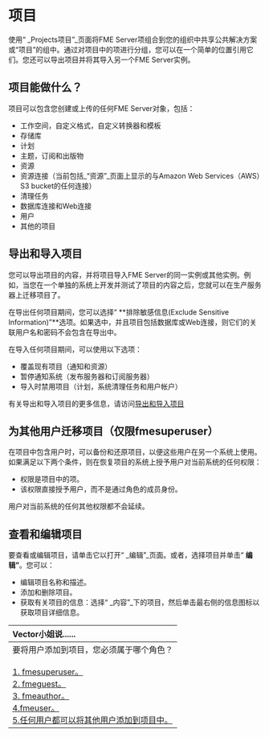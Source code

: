 # 项目

使用“ _Projects项目”_页面将FME Server项组合到您的组织中共享公共解决方案或“项目”的组中。通过对项目中的项进行分组，您可以在一个简单的位置引用它们。您还可以导出项目并将其导入另一个FME Server实例。

## 项目能做什么？

项目可以包含您创建或上传的任何FME Server对象，包括：

* 工作空间，自定义格式，自定义转换器和模板
* 存储库
* 计划
* 主题，订阅和出版物
* 资源
* 资源连接（当前包括_“资源”_页面上显示的与Amazon Web Services（AWS）S3 bucket的任何连接）
* 清理任务
* 数据库连接和Web连接
* 用户
* 其他的项目

## 导出和导入项目

您可以导出项目的内容，并将项目导入FME Server的同一实例或其他实例。例如，当您在一个单独的系统上开发并测试了项目的内容之后，您就可以在生产服务器上迁移项目了。

在导出任何项目期间，您可以选择“ **排除敏感信息\(Exclude Sensitive Information\)”**选项。如果选中，并且项目包括数据库或Web连接，则它们的关联用户名和密码不会包含在导出中。

在导入任何项目期间，可以使用以下选项：

* 覆盖现有项目（通知和资源）
* 暂停通知系统（发布服务器和订阅服务器）
* 导入时禁用项目（计划，系统清理任务和用户帐户）

有关导出和导入项目的更多信息，请访问[导出和导入项目](http://docs.safe.com/fme/html/FME_Server_Documentation/Content/WebUI/Exporting-Importing-Projects.htm)

## 为其他用户迁移项目（仅限fmesuperuser）

在项目中包含用户时，可以备份和还原项目，以便这些用户在另一个系统上使用。如果满足以下两个条件，则在恢复项目的系统上授予用户对当前系统的任何权限：

* 权限是项目中的项。
* 该权限直接授予用户，而不是通过角色的成员身份。

用户对当前系统的任何其他权限都不会延续。

## 查看和编辑项目

要查看或编辑项目，请单击它以打开“ _编辑”_页面。或者，选择项目并单击“ **编辑”**。您可以：

* 编辑项目名称和描述。
* 添加和删​​除项目。
* 获取有关项目的信息：选择“ _内容”_下的项目，然后单击最右侧的信息图标以获取项目详细信息。

|  Vector小姐说...... |
| :--- |
|  要将用户添加到项目，您必须属于哪个角色？ <br><br> [1. fmesuperuser。](http://52.73.3.37/fmedatastreaming/Manual/QAResponse2017.fmw?chapter=29&question=2&answer=1&DestDataset_TEXTLINE=C%3A%5CFMEOutput%5CQAResponse.html)<br> [2. fmeguest。](http://52.73.3.37/fmedatastreaming/Manual/QAResponse2017.fmw?chapter=29&question=2&answer=2&DestDataset_TEXTLINE=C%3A%5CFMEOutput%5CQAResponse.html)<br> [3. fmeauthor。](http://52.73.3.37/fmedatastreaming/Manual/QAResponse2017.fmw?chapter=29&question=2&answer=3&DestDataset_TEXTLINE=C%3A%5CFMEOutput%5CQAResponse.html)<br> [4.fmeuser。](http://52.73.3.37/fmedatastreaming/Manual/QAResponse2017.fmw?chapter=29&question=2&answer=4&DestDataset_TEXTLINE=C%3A%5CFMEOutput%5CQAResponse.html)<br> [5.任何用户都可以将其他用户添加到项目中。](http://52.73.3.37/fmedatastreaming/Manual/QAResponse2017.fmw?chapter=29&question=2&answer=5&DestDataset_TEXTLINE=C%3A%5CFMEOutput%5CQAResponse.html) |

